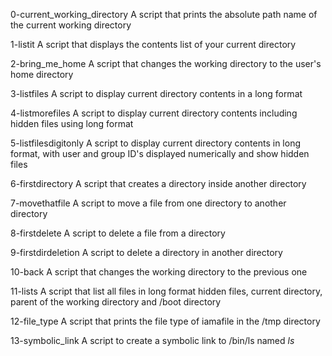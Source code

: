 0-current_working_directory
A script that prints the absolute path name of the current working directory

1-listit
A script that displays the contents list of your current directory

2-bring_me_home
A script that changes the working directory to the user's home directory

3-listfiles
A script to display current directory contents in a long format

4-listmorefiles
A script to display current directory contents including hidden files using long format

5-listfilesdigitonly
A script to display current directory contents in long format, with user and group ID's displayed numerically and show hidden files

6-firstdirectory
A script that creates a directory inside another directory

7-movethatfile
A script to move a file from one directory to another directory

8-firstdelete
A script to delete a file from a directory

9-firstdirdeletion
A script to delete a directory in another directory

10-back
A script that changes the working directory to the previous one

11-lists
A script that list all files in long format hidden files, current directory, parent of the working directory and /boot directory

12-file_type
A script that prints the file type of iamafile in the /tmp directory

13-symbolic_link
A script to create a symbolic link to /bin/ls named _ls_
